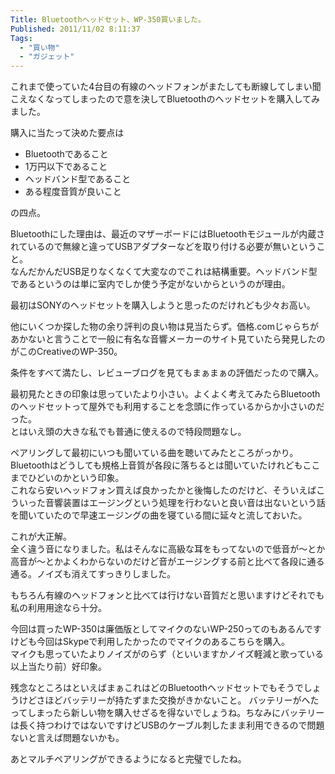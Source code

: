 ```yaml
---
Title: Bluetoothヘッドセット、WP-350買いました。
Published: 2011/11/02 8:11:37
Tags:
  - "買い物"
  - "ガジェット"
---
```

これまで使っていた4台目の有線のヘッドフォンがまたしても断線してしまい聞こえなくなってしまったので意を決してBluetoothのヘッドセットを購入してみました。

購入に当たって決めた要点は

- Bluetoothであること
- 1万円以下であること
- ヘッドバンド型であること
- ある程度音質が良いこと

の四点。

Bluetoothにした理由は、最近のマザーボードにはBluetoothモジュールが内蔵されているので無線と違ってUSBアダプターなどを取り付ける必要が無いということ。  
なんだかんだUSB足りなくなくて大変なのでこれは結構重要。ヘッドバンド型であるというのは単に室内でしか使う予定がないからというのが理由。

最初はSONYのヘッドセットを購入しようと思ったのだけれども少々お高い。

他にいくつか探した物の余り評判の良い物は見当たらず。価格.comじゃらちがあかないと言うことで一般に有名な音響メーカーのサイト見ていたら発見したのがこのCreativeのWP-350。

条件をすべて満たし、レビューブログを見てもまぁまぁの評価だったので購入。

最初見たときの印象は思っていたより小さい。よくよく考えてみたらBluetoothのヘッドセットって屋外でも利用することを念頭に作っているからか小さいのだった。  
とはいえ頭の大きな私でも普通に使えるので特段問題なし。

ペアリングして最初にいつも聞いている曲を聴いてみたところがっかり。Bluetoothはどうしても規格上音質が各段に落ちるとは聞いていたけれどもここまでひどいのかという印象。  
これなら安いヘッドフォン買えば良かったかと後悔したのだけど、そういえばこういった音響装置はエージングという処理を行わないと良い音は出ないという話を聞いていたので早速エージングの曲を寝ている間に延々と流しておいた。

これが大正解。  
全く違う音になりました。私はそんなに高級な耳をもってないので低音が～とか高音が～とかよくわからないのだけど音がエージングする前と比べて各段に通る通る。ノイズも消えてすっきりしました。

もちろん有線のヘッドフォンと比べては行けない音質だと思いますけどそれでも私の利用用途なら十分。

今回は買ったWP-350は廉価版としてマイクのないWP-250ってのもあるんですけども今回はSkypeで利用したかったのでマイクのあるこちらを購入。  
マイクも思っていたよりノイズがのらず（といいますかノイズ軽減と歌っている以上当たり前）好印象。

残念なところはといえばまぁこれはどのBluetoothヘッドセットでもそうでしょうけどさほどバッテリーが持たずまた交換がきかないこと。 
バッテリーがへたってしまったら新しい物を購入せざるを得ないでしょうね。ちなみにバッテリーは長く持つわけではないですけどUSBのケーブル刺したまま利用できるので問題ないと言えば問題ないかも。

あとマルチペアリングができるようになると完璧でしたね。